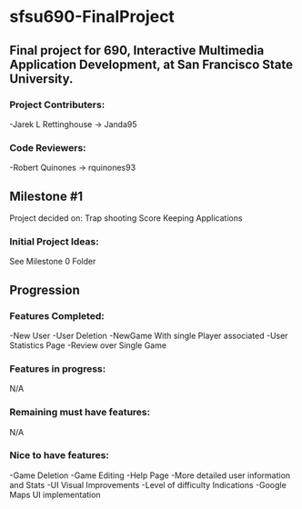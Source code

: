 # sfsu690-FinalProject
## Final project for 690, Interactive Multimedia Application Development, at San Francisco State University. 

### Project Contributers:
-Jarek L Rettinghouse -> Janda95

### Code Reviewers:
-Robert Quinones -> rquinones93

## Milestone #1
Project decided on: Trap shooting Score Keeping Applications

### Initial Project Ideas:
See Milestone 0 Folder


## Progression

### Features Completed:
-New User
-User Deletion
-NewGame With single Player associated
-User Statistics Page
-Review over Single Game

### Features in progress:
N/A

### Remaining must have features:
N/A

### Nice to have features:
-Game Deletion
-Game Editing
-Help Page
-More detailed user information and Stats
-UI Visual Improvements
-Level of difficulty Indications
-Google Maps UI implementation
